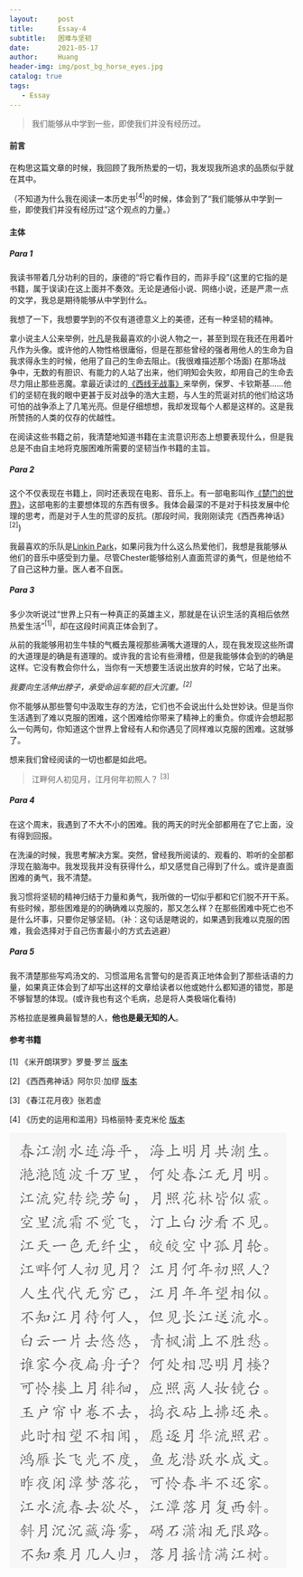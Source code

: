 ```yaml
---
layout:     post
title:      Essay-4
subtitle:   困难与坚韧
date:       2021-05-17
author:     Huang
header-img: img/post_bg_horse_eyes.jpg
catalog: true
tags:
   - Essay
---
```


> 我们能够从中学到一些，即使我们并没有经历过。

#### 前言

在构思这篇文章的时候，我回顾了我所热爱的一切，我发现我所追求的品质似乎就在其中。

（不知道为什么我在阅读一本历史书<sup>[4]</sup>的时候，体会到了“我们能够从中学到一些，即使我们并没有经历过”这个观点的力量。）

#### 主体

##### Para 1

我读书带着几分功利的目的，康德的“将它看作目的，而非手段”(这里的它指的是书籍，属于误读)在这上面并不奏效。无论是通俗小说、网络小说，还是严肃一点的文学，我总是期待能够从中学到什么。

我想了一下，我想要学到的不仅有道德意义上的美德，还有一种坚韧的精神。

拿小说主人公来举例，[叶凡](https://baike.baidu.com/item/%E5%8F%B6%E5%87%A1/7914187)是我最喜欢的小说人物之一，甚至到现在我还在用着叶凡作为头像。或许他的人物性格很庸俗，但是在那些曾经的强者用他人的生命为自我求得永生的时候，他用了自己的生命去阻止。(我很难描述那个场面) 在那场战争中，无数的有胆识、有能力的人站了出来，他们明知会失败，却用自己的生命去尽力阻止那些恶魔。拿最近读过的[《西线无战事》](https://xn--29s704loyd.com/2021/05/15/Im-Westen-nichts-Neues/)来举例，保罗、卡钦斯基……他们的坚韧在我的眼中更甚于反对战争的浩大主题，与人生的荒诞对抗的他们给这场可怕的战争添上了几笔光亮。但是仔细想想，我却发现每个人都是这样的。这是我所赞扬的人类的仅存的优越性。

在阅读这些书籍之前，我清楚地知道书籍在主流意识形态上想要表现什么，但是我总是不由自主地将克服困难所需要的坚韧当作书籍的主旨。

##### Para 2

这个不仅表现在书籍上，同时还表现在电影、音乐上。有一部电影叫作[《楚门的世界》](https://movie.douban.com/subject/1292064/)，这部电影的主要想体现的东西有很多。我体会最深的不是对于科技发展中伦理的思考，而是对于人生的荒谬的反抗。(那段时间，我刚刚读完《西西弗神话》<sup>[2]</sup>) 

我最喜欢的乐队是[Linkin Park](https://www.linkinpark.com/)，如果问我为什么这么热爱他们，我想是我能够从他们的音乐中感受到力量。尽管Chester能够给别人直面荒谬的勇气，但是他给不了自己这种力量。医人者不自医。

##### Para 3

多少次听说过“世界上只有一种真正的英雄主义，那就是在认识生活的真相后依然热爱生活”<sup>[1]</sup>，却在这段时间真正体会到了。

从前的我能够用初生牛犊的气概去蔑视那些满嘴大道理的人，现在我发现这些所谓的大道理是的确是有道理的。或许我的言论有些滑稽，但是我能够体会到的的确是这样。它没有教会你什么，当你有一天想要生活说出放弃的时候，它站了出来。

*我要向生活伸出脖子，承受命运车轭的巨大沉重。<sup>[2]</sup>*

你不能够从那些警句中汲取生存的方法，它们也不会说出什么处世妙诀。但是当你生活遇到了难以克服的困难，这个困难给你带来了精神上的重负。你或许会想起那么一句两句，你知道这个世界上曾经有人和你遇见了同样难以克服的困难。这就够了。

想来我们曾经阅读的一切也都是如此吧。

>  江畔何人初见月，江月何年初照人？ <sup>[3]</sup>

##### Para 4

在这个周末，我遇到了不大不小的困难。我的两天的时光全部都用在了它上面，没有得到回报。

在洗澡的时候，我思考解决方案。突然，曾经我所阅读的、观看的、聆听的全部都浮现在脑海中。我发现我并没有获得什么，却又感觉自己得到了什么。或许是直面困难的勇气，我不清楚。

我习惯将坚韧的精神归结于力量和勇气，我所做的一切似乎都和它们脱不开干系。有些时候，那些困难是的的确确难以克服的，那又怎么样？在那些困难中死亡也不是什么坏事，只要你足够坚韧。（补：这句话是瞎说的，如果遇到我难以克服的困难，我会选择对于自己伤害最小的方式去逃避）

##### Para 5

我不清楚那些写鸡汤文的、习惯滥用名言警句的是否真正地体会到了那些话语的力量，如果真正体会到了却写出这样的文章给读者以他或她什么都知道的错觉，那是不够智慧的体现。(或许我也有这个毛病，总是将人类极端化看待)

苏格拉底是雅典最智慧的人，**他也是最无知的人**。

#### 参考书籍

[1] 《米开朗琪罗》罗曼·罗兰 [版本](https://book.douban.com/subject/1046584/)

[2] 《西西弗神话》阿尔贝·加缪 [版本](https://book.douban.com/subject/24257403/)

[3] 《春江花月夜》张若虚

[4] 《历史的运用和滥用》玛格丽特·麦克米伦 [版本](https://book.douban.com/subject/35324419/)

![春江花月夜](/img/post_bg_poem_1.jpg)



